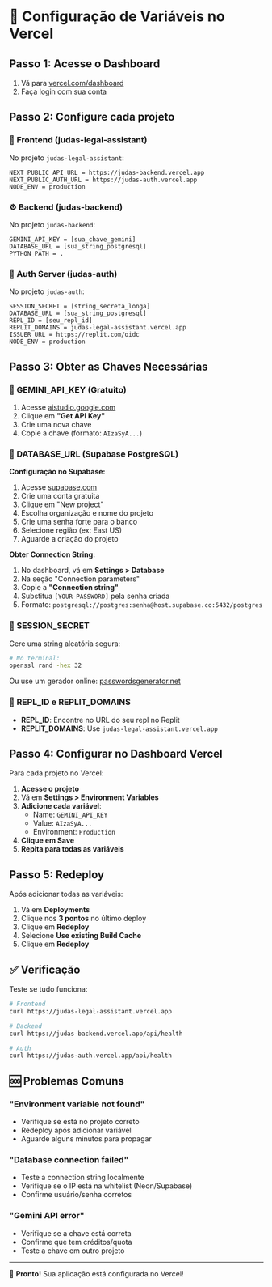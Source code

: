 # 🔧 Configuração de Variáveis no Vercel

## Passo 1: Acesse o Dashboard
1. Vá para [vercel.com/dashboard](https://vercel.com/dashboard)
2. Faça login com sua conta

## Passo 2: Configure cada projeto

### 📱 Frontend (judas-legal-assistant)

No projeto `judas-legal-assistant`:
```
NEXT_PUBLIC_API_URL = https://judas-backend.vercel.app
NEXT_PUBLIC_AUTH_URL = https://judas-auth.vercel.app
NODE_ENV = production
```

### ⚙️ Backend (judas-backend)

No projeto `judas-backend`:
```
GEMINI_API_KEY = [sua_chave_gemini]
DATABASE_URL = [sua_string_postgresql]
PYTHON_PATH = .
```

### 🔐 Auth Server (judas-auth)

No projeto `judas-auth`:
```
SESSION_SECRET = [string_secreta_longa]
DATABASE_URL = [sua_string_postgresql]
REPL_ID = [seu_repl_id]
REPLIT_DOMAINS = judas-legal-assistant.vercel.app
ISSUER_URL = https://replit.com/oidc
NODE_ENV = production
```

## Passo 3: Obter as Chaves Necessárias

### 🤖 GEMINI_API_KEY (Gratuito)
1. Acesse [aistudio.google.com](https://aistudio.google.com)
2. Clique em **"Get API Key"**
3. Crie uma nova chave
4. Copie a chave (formato: `AIzaSyA...`)

### 🐘 DATABASE_URL (Supabase PostgreSQL)

**Configuração no Supabase:**
1. Acesse [supabase.com](https://supabase.com)
2. Crie uma conta gratuita
3. Clique em "New project"
4. Escolha organização e nome do projeto
5. Crie uma senha forte para o banco
6. Selecione região (ex: East US)
7. Aguarde a criação do projeto

**Obter Connection String:**
1. No dashboard, vá em **Settings > Database**
2. Na seção "Connection parameters"
3. Copie a **"Connection string"**
4. Substitua `[YOUR-PASSWORD]` pela senha criada
5. Formato: `postgresql://postgres:senha@host.supabase.co:5432/postgres`

### 🔐 SESSION_SECRET
Gere uma string aleatória segura:
```bash
# No terminal:
openssl rand -hex 32
```
Ou use um gerador online: [passwordsgenerator.net](https://passwordsgenerator.net)

### 📱 REPL_ID e REPLIT_DOMAINS
- **REPL_ID**: Encontre no URL do seu repl no Replit
- **REPLIT_DOMAINS**: Use `judas-legal-assistant.vercel.app`

## Passo 4: Configurar no Dashboard Vercel

Para cada projeto no Vercel:

1. **Acesse o projeto**
2. Vá em **Settings > Environment Variables**
3. **Adicione cada variável**:
   - Name: `GEMINI_API_KEY`
   - Value: `AIzaSyA...`
   - Environment: `Production`
4. **Clique em Save**
5. **Repita para todas as variáveis**

## Passo 5: Redeploy

Após adicionar todas as variáveis:
1. Vá em **Deployments**
2. Clique nos **3 pontos** no último deploy
3. Clique em **Redeploy**
4. Selecione **Use existing Build Cache**
5. Clique em **Redeploy**

## ✅ Verificação

Teste se tudo funciona:
```bash
# Frontend
curl https://judas-legal-assistant.vercel.app

# Backend  
curl https://judas-backend.vercel.app/api/health

# Auth
curl https://judas-auth.vercel.app/api/health
```

## 🆘 Problemas Comuns

### "Environment variable not found"
- Verifique se está no projeto correto
- Redeploy após adicionar variável
- Aguarde alguns minutos para propagar

### "Database connection failed"
- Teste a connection string localmente
- Verifique se o IP está na whitelist (Neon/Supabase)
- Confirme usuário/senha corretos

### "Gemini API error"  
- Verifique se a chave está correta
- Confirme que tem créditos/quota
- Teste a chave em outro projeto

---

🎉 **Pronto!** Sua aplicação está configurada no Vercel!